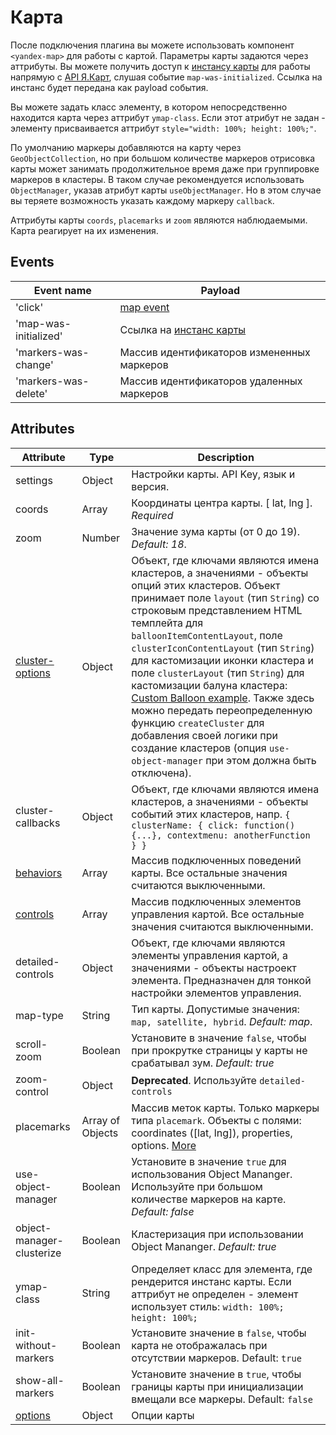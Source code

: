 # Карта
После подключения плагина вы можете использовать компонент `<yandex-map>` для работы с картой. Параметры карты задаются через аттрибуты. Вы можете получить доступ к [инстансу карты](https://tech.yandex.ru/maps/doc/jsapi/2.1/ref/reference/Map-docpage/) для работы напрямую с [API Я.Карт](https://tech.yandex.ru/maps/doc/jsapi/2.1/quick-start/index-docpage/), слушая событие `map-was-initialized`. Ссылка на инстанс будет передана как payload события.<br>

Вы можете задать класс элементу, в котором непосредственно находится карта через аттрибут `ymap-class`. Если этот атрибут не задан - элементу присваивается аттрибут `style="width: 100%; height: 100%;"`.<br>

По умолчанию маркеры добавляются на карту через `GeoObjectCollection`, но при большом количестве маркеров отрисовка карты может занимать продолжительное время даже при группировке маркеров в кластеры. В таком случае рекомендуется использовать `ObjectManager`, указав атрибут карты `useObjectManager`. Но в этом случае вы теряете возможность указать каждому маркеру `callback`.<br>

Аттрибуты карты `coords`, `placemarks` и `zoom` являются наблюдаемыми. Карта реагирует на их изменения. 

## Events

| Event name | Payload |
| ----- | ----- |
| 'click' | [map event](https://tech.yandex.ru/maps/doc/jsapi/2.1/dg/concepts/events-docpage/) |
| 'map-was-initialized' | Ссылка на [инстанс карты](https://tech.yandex.ru/maps/doc/jsapi/2.1/ref/reference/Map-docpage/) |
| 'markers-was-change' | Массив идентификаторов измененных маркеров |
| 'markers-was-delete' | Массив идентификаторов удаленных маркеров |

## Attributes

| Attribute | Type | Description |
| ----- | ----- | ----- |
| settings | Object | Настройки карты. API Key, язык и версия. |
| coords | Array | Координаты центра карты. [ lat, lng ]. *Required* |
| zoom | Number | Значение зума карты (от 0 до 19). *Default: 18*. |
| [cluster-options](https://tech.yandex.ru/maps/doc/jsapi/2.1/ref/reference/ClusterPlacemark-docpage/#param-options) | Object | Объект, где ключами являются имена кластеров, а значениями - объекты опций этих кластеров. Объект принимает поле `layout` (тип `String`) со строковым представлением HTML темплейта для `balloonItemContentLayout`, поле `clusterIconContentLayout` (тип `String`) для кастомизации иконки кластера и поле `clusterLayout` (тип `String`) для кастомизации балуна кластера: [Custom Balloon example](https://tech.yandex.ru/maps/jsbox/2.1/cluster_custom_balloon_content_layout). Также здесь можно передать переопределенную функцию `createCluster` для добавления своей логики при создание кластеров (опция `use-object-manager` при этом должна быть отключена).|
| cluster-callbacks | Object | Объект, где ключами являются имена кластеров, а значениями - объекты событий этих кластеров, напр. `{ clusterName: { click: function() {...}, contextmenu: anotherFunction } }` |
| [behaviors](https://tech.yandex.ru/maps/doc/jsapi/2.1/ref/reference/map.behavior.Manager-docpage/#param-behaviors) | Array | Массив подключенных поведений карты. Все остальные значения считаются выключенными.|
| [controls](https://tech.yandex.ru/maps/doc/jsapi/2.1/ref/reference/control.Manager-docpage/#add-param-control) | Array | Массив подключенных элементов управления картой. Все остальные значения считаются выключенными.|
| detailed-controls | Object | Объект, где ключами являются элементы управления картой, а значениями - объекты настроект элемента. Предназначен для тонкой настройки элементов управления. |
| map-type | String | Тип карты. Допустимые значения: `map, satellite, hybrid`. *Default: map*. |
| scroll-zoom | Boolean | Установите в значение `false`, чтобы при прокрутке страницы у карты не срабатывал зум. *Default: true* |
| zoom-control  | Object | **Deprecated**. Используйте `detailed-controls` |
| placemarks  | Array of Objects | Массив меток карты. Только маркеры типа `placemark`. Объекты с полями: coordinates ([lat, lng]), properties, options. [More](https://tech.yandex.ru/maps/doc/jsapi/2.1/ref/reference/Placemark-docpage/) |
| use-object-manager  | Boolean | Установите в значение `true` для использования Object Mananger. Используйте при большом количестве маркеров на карте. *Default: false* |
| object-manager-clusterize  | Boolean | Кластеризация при использовании Object Mananger. *Default: true* |
| ymap-class  | String | Определяет класс для элемента, где рендерится инстанс карты. Если аттрибут не определен - элемент использует стиль: `width: 100%; height: 100%;` |
| init-without-markers  | Boolean | Установите значение в `false`, чтобы карта не отображалась при отсутствии маркеров. Default: `true` |
| show-all-markers  | Boolean | Установите значение в `true`, чтобы границы карты при инициализации вмещали все маркеры. Default: `false` |
| [options](https://tech.yandex.ru/maps/doc/jsapi/2.1/ref/reference/Map-docpage/#Map__param-options) | Object | Опции карты |
